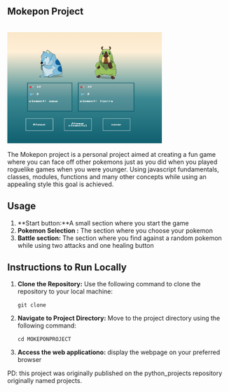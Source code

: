 <article class="markdown-body entry-content container-lg" itemprop="text"><h1 tabindex="-1" dir="auto">

<h1>Mokepon Project</h1>
<br>
<img src='/preview.png' style="width:70%;height:50%;">


The Mokepon project is a personal project aimed at creating a fun game where you can face off other pokemons just as you did when you played roguelike games when you were younger.
Using javascript fundamentals, classes, modules, functions and many other concepts while using an appealing style this goal is achieved.

<h2>Usage</h2>

1. **Start button:**A small section where you start the game
2. **Pokemon Selection :** The section where you choose your pokemon 
3. **Battle section:** The section where you find against a random pokemon while using two attacks and one healing button

## Instructions to Run Locally

1. **Clone the Repository:** Use the following command to clone the repository to your local machine:
   ```
   git clone
   ```

2. **Navigate to Project Directory:** Move to the project directory using the following command:
   ```
   cd MOKEPONPROJECT
   ```

3. **Access the web applicationo:** display the webpage on your preferred browser

PD: this project was originally published on the python_projects repository originally named projects.

